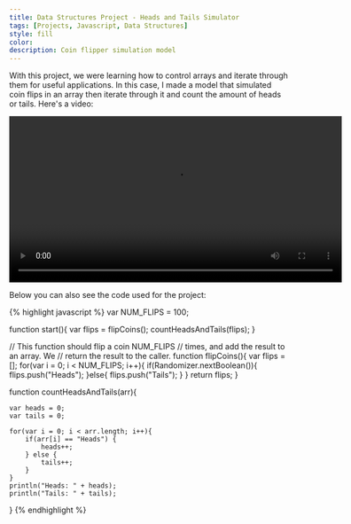 ```yaml
---
title: Data Structures Project - Heads and Tails Simulator
tags: [Projects, Javascript, Data Structures]
style: fill
color: 
description: Coin flipper simulation model
---
```


With this project, we were learning how to control arrays and iterate through them for useful applications. In this case, I made a model that simulated coin flips in an array then iterate through it and count the amount of heads or tails. Here's a video: 

<video width="600" controls="controls">
  <source src="/assets/vids/basic-data-structures.mp4">
</video>

Below you can also see the code used for the project: 

{% highlight javascript %}
var NUM_FLIPS = 100;

function start(){
	var flips = flipCoins();
	countHeadsAndTails(flips);
}

// This function should flip a coin NUM_FLIPS
// times, and add the result to an array. We
// return the result to the caller.
function flipCoins(){
	var flips = [];
	for(var i = 0; i < NUM_FLIPS; i++){
		if(Randomizer.nextBoolean()){
			flips.push("Heads");
		}else{
			flips.push("Tails");
		}
	}
	return flips;
}

function countHeadsAndTails(arr){
	
	var heads = 0;
	var tails = 0;
	
	for(var i = 0; i < arr.length; i++){
		if(arr[i] == "Heads") {
		    heads++;
		} else {
		    tails++;
		}
	}
	println("Heads: " + heads);
	println("Tails: " + tails);
}
{% endhighlight %}